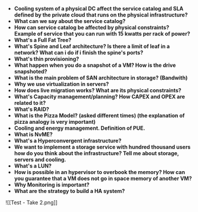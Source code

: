 - **Cooling system of a physical DC affect the service catalog and SLA defined by the private cloud that runs on the physical infrastructure?**
- **What can we say about the service catalog?**
- **How can service catalog be affected by physical constraints? Example of service that you can run with 15 kwatts per rack of power?**
- **What's a Full Fat Tree?**
- **What's Spine and Leaf architecture? Is there a limit of leaf in a network? What can i do if i finish the spine's ports?**
- **What's thin provisioning?**
- **What happen when you do a snapshot of a VM? How is the drive snapshoted?**
- **What is the main problem of SAN architecture in storage? (Bandwith)**
- **Why we use virtualization in servers?**
- **How does live migration works? What are its physical constraints?**
- **What's Capacity management/planning? How CAPEX and OPEX are related to it?**
- **What's RAID?**
- **What is the Pizza Model? (asked different times) (the explanation of pizza analogy is very important)**
- **Cooling and energy management. Definition of PUE.**
- **What is NvME?**
- **What's a Hyperconvergent infrastructure?**
- **We want to implement a storage service with hundred thousand users how do you think about the infrastructure? Tell me about storage, servers and cooling.**
- **What's a LUN?**
- **How is possible in an hypervisor to overbook the memory? How can you guarantee that a VM does not go in space memory of another VM?**
- **Why Monitoring is important?**
- **What are the strategy to build a HA system?**


![[Test - Take 2.png]]